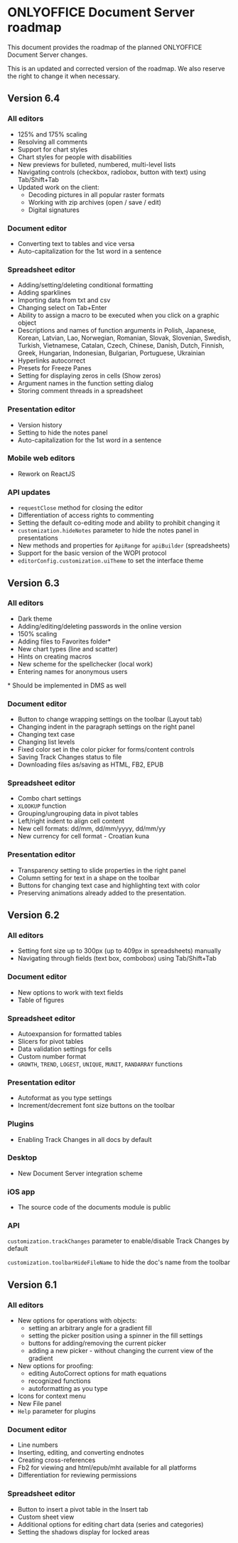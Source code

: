 # ONLYOFFICE Document Server roadmap

This document provides the roadmap of the planned ONLYOFFICE Document Server changes.

This is an updated and corrected version of the roadmap.
We also reserve the right to change it when necessary.

## Version 6.4

### All editors

* 125% and 175% scaling
* Resolving all comments
* Support for chart styles
* Chart styles for people with disabilities
* New previews for bulleted, numbered, multi-level lists
* Navigating controls (checkbox, radiobox, button with text) using Tab/Shift+Tab
* Updated work on the client:
  * Decoding pictures in all popular raster formats
  * Working with zip archives (open / save / edit)
  * Digital signatures

### Document editor

* Converting text to tables and vice versa
* Auto-capitalization for the 1st word in a sentence

### Spreadsheet editor

* Adding/setting/deleting conditional formatting
* Adding sparklines
* Importing data from txt and csv
* Changing select on Tab+Enter
* Ability to assign a macro to be executed when you click on a graphic object
* Descriptions and names of function arguments in Polish, 
  Japanese, Korean, Latvian, Lao, Norwegian, Romanian, Slovak,
  Slovenian, Swedish, Turkish, Vietnamese, Catalan, Czech, Chinese, Danish, Dutch, Finnish, Greek, Hungarian, 
  Indonesian, Bulgarian, Portuguese, Ukrainian
* Hyperlinks autocorrect
* Presets for Freeze Panes
* Setting for displaying zeros in cells (Show zeros)
* Argument names in the function setting dialog
* Storing comment threads in a spreadsheet

### Presentation editor

* Version history
* Setting to hide the notes panel
* Auto-capitalization for the 1st word in a sentence

### Mobile web editors

* Rework on ReactJS

### API updates

* `requestClose` method for closing the editor
* Differentiation of access rights to commenting
* Setting the default co-editing mode and ability to prohibit changing it
* `customization.hideNotes` parameter to hide the notes panel in presentations
* New methods and properties for `ApiRange` for `apiBuilder` (spreadsheets)
* Support for the basic version of the WOPI protocol
* `editorConfig.customization.uiTheme` to set the interface theme

## Version 6.3

### All editors

* Dark theme
* Adding/editing/deleting passwords in the online version
* 150% scaling
* Adding files to Favorites folder*
* New chart types (line and scatter)
* Hints on creating macros
* New scheme for the spellchecker (local work)
* Entering names for anonymous users

\* Should be implemented in DMS as well

### Document editor

* Button to change wrapping settings on the toolbar (Layout tab)
* Changing indent in the paragraph settings on the right panel
* Changing text case
* Changing list levels
* Fixed color set in the color picker for forms/content controls
* Saving Track Changes status to file
* Downloading files as/saving as HTML, FB2, EPUB

### Spreadsheet editor

* Combo chart settings
* `XLOOKUP` function
* Grouping/ungrouping data in pivot tables
* Left/right indent to align cell content
* New cell formats: dd/mm, dd/mm/yyyy, dd/mm/yy
* New currency for cell format - Croatian kuna

### Presentation editor

* Transparency setting to slide properties in the right panel
* Column setting for text in a shape on the toolbar
* Buttons for changing text case and highlighting text with color
* Preserving animations already added to the presentation.

## Version 6.2

### All editors

* Setting font size up to 300px (up to 409px in spreadsheets) manually
* Navigating through fields (text box, combobox) using Tab/Shift+Tab

### Document editor

* New options to work with text fields
* Table of figures

### Spreadsheet editor

* Autoexpansion for formatted tables
* Slicers for pivot tables
* Data validation settings for cells
* Custom number format
* `GROWTH`, `TREND`, `LOGEST`, `UNIQUE`, `MUNIT`, `RANDARRAY` functions

### Presentation editor

* Autoformat as you type settings
* Increment/decrement font size buttons on the toolbar

### Plugins

* Enabling Track Changes in all docs by default

### Desktop

* New Document Server integration scheme

### iOS app

* The source code of the documents module is public

### API

`customization.trackChanges` parameter to enable/disable Track Changes by default

`customization.toolbarHideFileName` to hide the doc's name from the toolbar

## Version 6.1

### All editors

* New options for operations with objects:
  * setting an arbitrary angle for a gradient fill
  * setting the picker position using a spinner in the fill settings
  * buttons for adding/removing the current picker
  * adding a new picker - without changing the current view of the gradient
* New options for proofing:
  * editing AutoCorrect options for math equations
  * recognized functions
  * autoformatting as you type
* Icons for context menu
* New File panel
* `Help` parameter for plugins

### Document editor

* Line numbers
* Inserting, editing, and converting endnotes
* Creating cross-references
* Fb2 for viewing and html/epub/mht available for all platforms
* Differentiation for reviewing permissions

### Spreadsheet editor

* Button to insert a pivot table in the Insert tab
* Custom sheet view
* Additional options for editing chart data (series and categories)
* Setting the shadows display for locked areas
